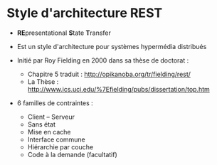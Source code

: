 # Style d'architecture REST

* **RE**presentational **S**tate **T**ransfer

* Est un style d'architecture pour systèmes hypermédia distribués

* Initié par Roy Fielding en 2000 dans sa thèse de doctorat :
  * Chapitre 5 traduit : http://opikanoba.org/tr/fielding/rest/
  * La Thèse : http://www.ics.uci.edu/%7Efielding/pubs/dissertation/top.htm

* 6 familles de contraintes :
  * Client – Serveur
  * Sans état
  * Mise en cache
  * Interface commune
  * Hiérarchie par couche
  * Code à la demande (facultatif)
